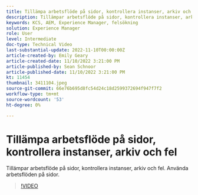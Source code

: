 ```yaml
---
title: Tillämpa arbetsflöde på sidor, kontrollera instanser, arkiv och fel
description: Tillämpar arbetsflöde på sidor, kontrollera instanser, arkiv och fel. Använda arbetsflöden på sidor.
keywords: KCS, AEM, Experience Manager, felsökning
solution: Experience Manager
role: User
level: Intermediate
doc-type: Technical Video
last-substantial-update: 2022-11-10T00:00:00Z
article-created-by: Emily Geary
article-created-date: 11/10/2022 3:21:00 PM
article-published-by: Sean Schnoor
article-published-date: 11/10/2022 3:21:00 PM
kt: 11454
thumbnail: 3411104.jpeg
source-git-commit: 66e76b695d8fc54d24c18d2599372694f947f7f2
workflow-type: tm+mt
source-wordcount: '53'
ht-degree: 0%

---
```



# Tillämpa arbetsflöde på sidor, kontrollera instanser, arkiv och fel

Tillämpar arbetsflöde på sidor, kontrollera instanser, arkiv och fel. Använda arbetsflöden på sidor.

>[!VIDEO](https://video.tv.adobe.com/v/3411104/?quality=12&learn=on)
